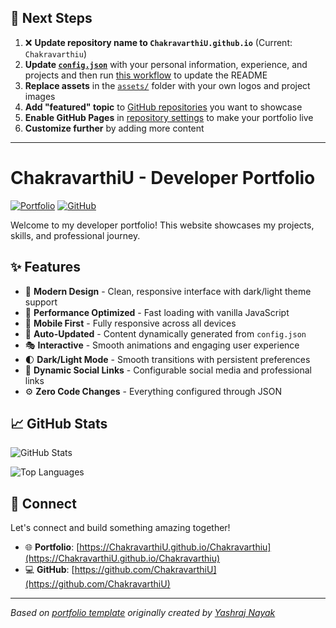 ## 🚀 Next Steps

1. ❌ **Update repository name to `ChakravarthiU.github.io`** (Current: `Chakravarthiu`)
2. **Update [`config.json`](https://github.com/ChakravarthiU/Chakravarthiu/blob/main/config.json)** with your personal information, experience, and projects and then run [this workflow](https://github.com/ChakravarthiU/Chakravarthiu/actions/workflows/update-readme.yml) to update the README
3. **Replace assets** in the [`assets/`](https://github.com/ChakravarthiU/Chakravarthiu/tree/main/assets/) folder with your own logos and project images
4. **Add "featured" topic** to [GitHub repositories](https://github.com/ChakravarthiU?tab=repositories) you want to showcase
5. **Enable GitHub Pages** in [repository settings](https://github.com/ChakravarthiU/Chakravarthiu/settings/pages) to make your portfolio live
6. **Customize further** by adding more content

---

# ChakravarthiU - Developer Portfolio

<div align="left">
  
[![Portfolio](https://img.shields.io/badge/🌐_Visit_Portfolio-Live-brightgreen?style=for-the-badge)](https://ChakravarthiU.github.io/Chakravarthiu)
[![GitHub](https://img.shields.io/badge/GitHub-Profile-181717?style=for-the-badge&logo=github)](https://github.com/ChakravarthiU)

</div>

Welcome to my developer portfolio! This website showcases my projects, skills, and professional journey.

## ✨ Features

- 🎨 **Modern Design** - Clean, responsive interface with dark/light theme support
- 🚀 **Performance Optimized** - Fast loading with vanilla JavaScript
- 📱 **Mobile First** - Fully responsive across all devices
- 🔄 **Auto-Updated** - Content dynamically generated from `config.json`
- 🎭 **Interactive** - Smooth animations and engaging user experience
- 🌓 **Dark/Light Mode** - Smooth transitions with persistent preferences
- 🔗 **Dynamic Social Links** - Configurable social media and professional links
- ⚙️ **Zero Code Changes** - Everything configured through JSON

## 📈 GitHub Stats

<div align="left">

![GitHub Stats](https://github-readme-stats.vercel.app/api?username=ChakravarthiU&theme=dark&hide_border=true&include_all_commits=true&count_private=true)

![Top Languages](https://github-readme-stats.vercel.app/api/top-langs/?username=ChakravarthiU&theme=dark&hide_border=true&include_all_commits=true&count_private=true&layout=compact)

</div>

## 🤝 Connect

Let's connect and build something amazing together!

- 🌐 **Portfolio**: [https://ChakravarthiU.github.io/Chakravarthiu](https://ChakravarthiU.github.io/Chakravarthiu)
- 💻 **GitHub**: [https://github.com/ChakravarthiU](https://github.com/ChakravarthiU)

---

*Based on [portfolio template](https://github.com/yashrajnayak/developer-portfolio) originally created by [Yashraj Nayak](https://github.com/yashrajnayak)*